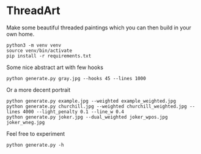 # ThreadArt

Make some beautiful threaded paintings which you can then build in your own home.

    python3 -m venv venv
    source venv/bin/activate
    pip install -r requirements.txt

Some nice abstract art with few hooks

    python generate.py gray.jpg --hooks 45 --lines 1000

Or a more decent portrait

    python generate.py example.jpg --weighted example_weighted.jpg
    python generate.py churchill.jpg --weighted churchill_weighted.jpg --lines 4000 --light_penalty 0.1 --line_w 0.4
    python generate.py joker.jpg --dual_weighted joker_wpos.jpg joker_wneg.jpg

Feel free to experiment

    python generate.py -h

